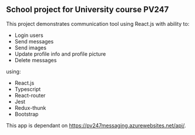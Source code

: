 ## School project for University course PV247
This project demonstrates communication tool using React.js with ability to:

- Login users
- Send messages
- Send images
- Update profile info and profile picture
- Delete messages

using:

- React.js
- Typescript
- React-router
- Jest
- Redux-thunk
- Bootstrap

This app is dependant on https://pv247messaging.azurewebsites.net/api/.
